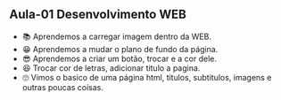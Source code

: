 ## Aula-01 Desenvolvimento WEB


- 📚 Aprendemos a carregar imagem dentro da WEB.
- 😁 Aprendemos a mudar o plano de fundo da página.
- 😎 Aprendemos a criar um botão, trocar e a cor dele. 
- 😆 Trocar cor de letras, adicionar titulo a pagina.
- 🙄 Vimos o basico de uma página html, titulos, subtitulos, imagens e outras poucas coisas.